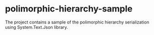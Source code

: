 # polimorphic-hierarchy-sample
The project contains a sample of the polimorphic hierarchy serialization using System.Text.Json library.
